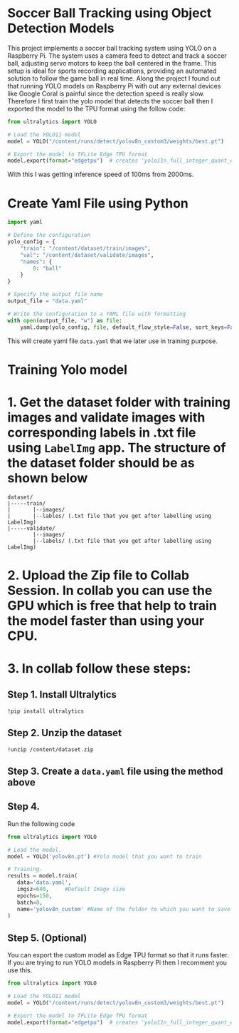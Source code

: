 # Soccer Ball Tracking using Object Detection Models
This project implements a soccer ball tracking system using YOLO on a Raspberry Pi. The system uses a camera feed to detect and track a soccer ball, adjusting servo motors to keep the ball centered in the frame. This setup is ideal for sports recording applications, providing an automated solution to follow the game ball in real time.
Along the project I found out that running YOLO models on Raspberry Pi with out any external devices like Google Coral is painful since the detection speed is really slow. Therefore I first train the yolo model that detects the soccer ball then I exported the model to the TPU format using the follow code:
```python
from ultralytics import YOLO

# Load the YOLO11 model
model = YOLO("/content/runs/detect/yolov8n_custom3/weights/best.pt")

# Export the model to TFLite Edge TPU format
model.export(format="edgetpu")  # creates 'yolo11n_full_integer_quant_edgetpu.tflite'
```
With this I was getting inference speed of 100ms from 2000ms.

# Create Yaml File using Python
```python
import yaml

# Define the configuration
yolo_config = {
    "train": "/content/dataset/train/images",
    "val": "/content/dataset/validate/images",
    "names": {
        0: "ball"
    }
}

# Specify the output file name
output_file = "data.yaml"

# Write the configuration to a YAML file with formatting
with open(output_file, "w") as file:
    yaml.dump(yolo_config, file, default_flow_style=False, sort_keys=False)
```
This will create yaml file `data.yaml` that we later use in training purpose.
# Training Yolo model

# 1. Get the dataset folder with training images and validate images with corresponding labels in .txt file using `LabelImg` app. The structure of the dataset folder should be as shown below
```
dataset/
|-----train/
|       |--images/
|       |--lables/ (.txt file that you get after labelling using LabelImg)   
|-----validate/
        |--images/
        |--labels/ (.txt file that you get after labelling using LabelImg)

```
# 2. Upload the Zip file to Collab Session. In collab you can use the GPU which is free that help to train the model faster than using your CPU.
# 3. In collab follow these steps:
## Step 1. Install Ultralytics
    !pip install ultralytics
    
## Step 2. Unzip the dataset
    !unzip /content/dataset.zip
## Step 3. Create a `data.yaml` file using the method above
## Step 4.
   Run the following code
   
```python
from ultralytics import YOLO

# Load the model.
model = YOLO('yolov8n.pt') #Yolo model that you want to train

# Training.
results = model.train(
   data='data.yaml',
   imgsz=640,     #Default Image size
   epochs=150,
   batch=8,
   name='yolov8n_custom' #Name of the folder to which you want to save your model to
)
```
## Step 5. (Optional)
You can export the custom model as Edge TPU format so that it runs faster. If you are trying to run YOLO models in Raspberry Pi then I recomment you use this.
```python
from ultralytics import YOLO

# Load the YOLO11 model
model = YOLO("/content/runs/detect/yolov8n_custom3/weights/best.pt")

# Export the model to TFLite Edge TPU format
model.export(format="edgetpu")  # creates 'yolo11n_full_integer_quant_edgetpu.tflite'
```
   
